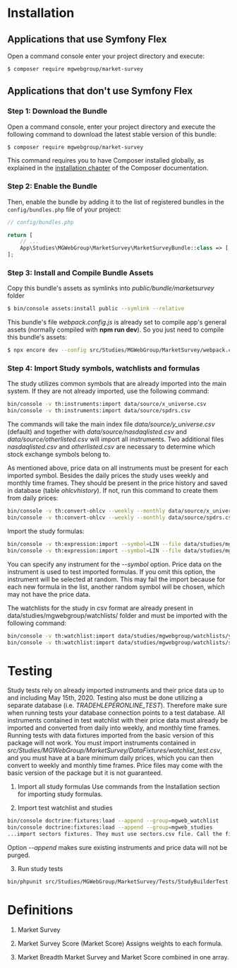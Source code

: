 Installation
============

Applications that use Symfony Flex
----------------------------------

Open a command console enter your project directory and execute:

```bash
$ composer require mgwebgroup/market-survey
```

Applications that don't use Symfony Flex
----------------------------------------

### Step 1: Download the Bundle

Open a command console, enter your project directory and execute the following command to download the latest stable version of this bundle:

```bash
$ composer require mgwebgroup/market-survey
```

This command requires you to have Composer installed globally, as explained in the [installation chapter](https://getcomposer.org/doc/00-intro.md) of the Composer documentation.

### Step 2: Enable the Bundle

Then, enable the bundle by adding it to the list of registered bundles in the `config/bundles.php` file of your project:

```php
// config/bundles.php

return [
    // ...
    App\Studies\MGWebGroup\MarketSurvey\MarketSurveyBundle::class => ['all' => true],
];
```

### Step 3: Install and Compile Bundle Assets
Copy this bundle's assets as symlinks into _public/bundle/marketsurvey_ folder
```bash
$ bin/console assets:install public --symlink --relative
```
This bundle's file _webpack.config.js_ is already set to compile app's general assets (normally compiled with **npm run dev**). So you just need to compile this bundle's assets:
```bash
$ npx encore dev --config src/Studies/MGWebGroup/MarketSurvey/webpack.config.js
```

### Step 4: Import Study symbols, watchlists and formulas
The study utilizes common symbols that are already imported into the main system. If they are not already imported, use the following command:
```bash
bin/console -v th:instruments:import data/source/x_universe.csv
bin/console -v th:instruments:import data/source/spdrs.csv
```
The commands will take the main index file _data/source/y_universe.csv_ (default) and together with _data/source/nasdaqlisted.csv_ and _data/source/otherlisted.csv_ will import all instruments. Two additional files _nasdaqlisted.csv_ and _otherlisted.csv_ are necessary to determine which stock exchange symbols belong to.

As mentioned above, price data on all instruments must be present for each imported symbol. Besides the daily prices the study uses weekly and monthly time frames. They should be present in the price history and saved in database (table _ohlcvhistory_). If not, run this command to create them from daily prices:
```bash
bin/console -v th:convert-ohlcv --weekly --monthly data/source/x_universe.csv
bin/console -v th:convert-ohlcv --weekly --monthly data/source/spdrs.csv
```

Import the study formulas:
```bash
bin/console -v th:expression:import --symbol=LIN --file data/studies/mgwebgroup/formulas/sitb.csv
bin/console -v th:expression:import --symbol=LIN --file data/studies/mgwebgroup/formulas/general.csv
```
You can specify any instrument for the _--symbol_ option. Price data on the instrument is used to test imported formulas. If you omit this option, the instrument will be selected at random. This may fail the import because for each new formula in the list, another random symbol will be chosen, which may not have the price data.


The watchlists for the study in csv format are already present in data/studies/mgwebgroup/watchlists/ folder and must be imported with the following command:
```bash
bin/console -v th:watchlist:import data/studies/mgwebgroup/watchlists/y_universe.csv y_universe
bin/console -v th:watchlist:import data/studies/mgwebgroup/watchlists/sectors.csv sectors
```


Testing
=======

Study tests rely on already imported instruments and their price data up to and including May 15th, 2020. Testing also must be done utilizing a separate database (i.e. _TRADEHLEPERONLINE_TEST_). Therefore make sure when running tests your database connection points to a test database. All instruments contained in test watchlist with their price data must already be imported and converted from daily into weekly, and monthly time frames. Running tests with data fixtures imported from the basic version of this package will not work. You must import instruments contained in _src/Studies/MGWebGroup/MarketSurvey/DataFixtures/watchlist_test.csv_, and you must have at a bare minimum daily prices, which you can then convert to weekly and monthly time frames. Price files may come with the basic version of the package but it is not guaranteed.

1. Import all study formulas
Use commands from the Installation section for importing study formulas.

2. Import test watchlist and studies
```bash
bin/console doctrine:fixtures:load --append --group=mgweb_watchlist
bin/console doctrine:fixtures:load --append --group=mgweb_studies
...import sectors fixtures. They must use sectors.csv file. Call the fixtures group mgweb_sectors.
```
Option _--append_ makes sure existing instruments and price data will not be purged.

3. Run study tests
```bash
bin/phpunit src/Studies/MGWebGroup/MarketSurvey/Tests/StudyBuilderTest.php

```


Definitions
===========

1. Market Survey

2. Market Survey Score (Market Score)
Assigns weights to each formula. 

3. Market Breadth
Market Survey and Market Score combined in one array.